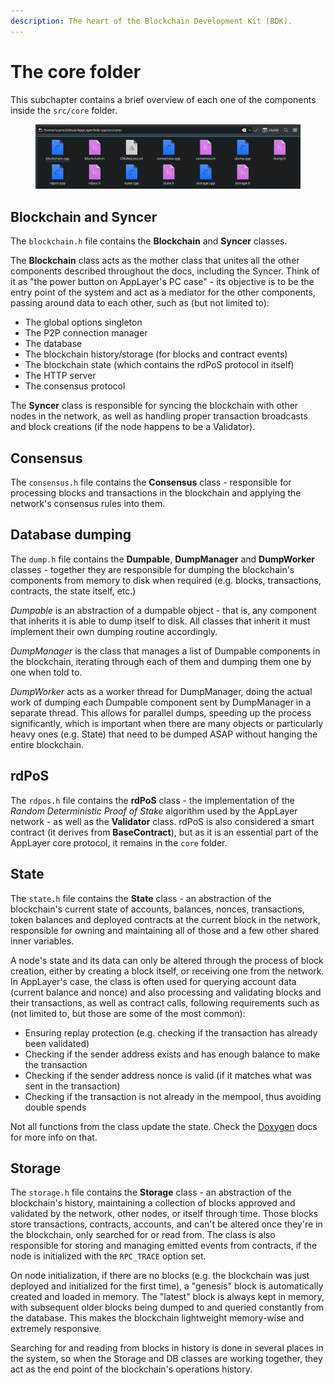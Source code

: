 ```yaml
---
description: The heart of the Blockchain Development Kit (BDK).
---
```


# The core folder

This subchapter contains a brief overview of each one of the components inside the `src/core` folder.

<figure><img src="../.gitbook/assets/core-folder.png" alt=""><figcaption></figcaption></figure>

## Blockchain and Syncer

The `blockchain.h` file contains the **Blockchain** and **Syncer** classes.

The **Blockchain** class acts as the mother class that unites all the other components described throughout the docs, including the Syncer. Think of it as "the power button on AppLayer's PC case" - its objective is to be the entry point of the system and act as a mediator for the other components, passing around data to each other, such as (but not limited to):

* The global options singleton
* The P2P connection manager
* The database
* The blockchain history/storage (for blocks and contract events)
* The blockchain state (which contains the rdPoS protocol in itself)
* The HTTP server
* The consensus protocol

The **Syncer** class is responsible for syncing the blockchain with other nodes in the network, as well as handling proper transaction broadcasts and block creations (if the node happens to be a Validator).

## Consensus

The `consensus.h` file contains the **Consensus** class - responsible for processing blocks and transactions in the blockchain and applying the network's consensus rules into them.

## Database dumping

The `dump.h` file contains the **Dumpable**, **DumpManager** and **DumpWorker** classes - together they are responsible for dumping the blockchain's components from memory to disk when required (e.g. blocks, transactions, contracts, the state itself, etc.)

*Dumpable* is an abstraction of a dumpable object - that is, any component that inherits it is able to dump itself to disk. All classes that inherit it must implement their own dumping routine accordingly.

*DumpManager* is the class that manages a list of Dumpable components in the blockchain, iterating through each of them and dumping them one by one when told to.

*DumpWorker* acts as a worker thread for DumpManager, doing the actual work of dumping each Dumpable component sent by DumpManager in a separate thread. This allows for parallel dumps, speeding up the process significantly, which is important when there are many objects or particularly heavy ones (e.g. State) that need to be dumped ASAP without hanging the entire blockchain.

## rdPoS

The `rdpos.h` file contains the **rdPoS** class - the implementation of the *Random Deterministic Proof of Stake* algorithm used by the AppLayer network - as well as the **Validator** class. rdPoS is also considered a smart contract (it derives from **BaseContract**), but as it is an essential part of the AppLayer core protocol, it remains in the `core` folder.

## State

The `state.h` file contains the **State** class - an abstraction of the blockchain's current state of accounts, balances, nonces, transactions, token balances and deployed contracts at the current block in the network, responsible for owning and maintaining all of those and a few other shared inner variables.

A node's state and its data can only be altered through the process of block creation, either by creating a block itself, or receiving one from the network. In AppLayer's case, the class is often used for querying account data (current balance and nonce) and also processing and validating blocks and their transactions, as well as contract calls, following requirements such as (not limited to, but those are some of the most common):

* Ensuring replay protection (e.g. checking if the transaction has already been validated)
* Checking if the sender address exists and has enough balance to make the transaction
* Checking if the sender address nonce is valid (if it matches what was sent in the transaction)
* Checking if the transaction is not already in the mempool, thus avoiding double spends

Not all functions from the class update the state. Check the [Doxygen](https://doxygen.nl) docs for more info on that.

## Storage

The `storage.h` file contains the **Storage** class - an abstraction of the blockchain's history, maintaining a collection of blocks approved and validated by the network, other nodes, or itself through time. Those blocks store transactions, contracts, accounts, and can't be altered once they're in the blockchain, only searched for or read from. The class is also responsible for storing and managing emitted events from contracts, if the node is initialized with the `RPC_TRACE` option set.

On node initialization, if there are no blocks (e.g. the blockchain was just deployed and initialized for the first time), a "genesis" block is automatically created and loaded in memory. The "latest" block is always kept in memory, with subsequent older blocks being dumped to and queried constantly from the database. This makes the blockchain lightweight memory-wise and extremely responsive.

Searching for and reading from blocks in history is done in several places in the system, so when the Storage and DB classes are working together, they act as the end point of the blockchain's operations history.
